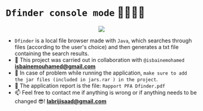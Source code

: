 # `Dfinder console mode` 👨🏻‍💻🔎

<p align="center">
  <img src="https://user-images.githubusercontent.com/74627083/155903935-d2e7ad39-ce66-4a32-8869-c3912fd7f677.jpg" />
</p>

 - `Dfinder` is a local file browser made with `Java`, which searches through files (according to the user's choice) and then generates a txt file containing the search results.
 - 🤝 This project was carried out in collaboration with `@isbainemohamed` **isbainemouhamed@gmail.com** 
 - 🤔 In case of problem while running the application, `make sure to add the jar files (included in jars.rar ) in the project`.
 - 📝 The application report is the file: `Rapport PFA Dfinder.pdf`
 - 📫 Feel free to contact me if anything is wrong or if anything needs to be changed 😎!  **labrijisaad@gmail.com**

